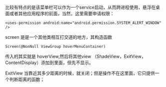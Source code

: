 比较有特点的是该菜单栏可以作为一个service启动，从而跨进程使用，悬浮在桌面或者其他应用程序的前面，当然，这里需要申请权限：
```
<uses-permission android:name="android.permission.SYSTEM_ALERT_WINDOW" />
```


screen 是是一个其他类相互打交道的地方，其构造函数
```
Screen(@NonNull ViewGroup hoverMenuContainer)
```
传入的其实就是 hoverView,然后将其他view （ShadeView，ExitView，ContentDisplay）添加到里面，但先不显示。



ExitView
当靠近其多少距离的时候，就关闭；但是操作不在这里面，它只提供一个判断距离的函数；
